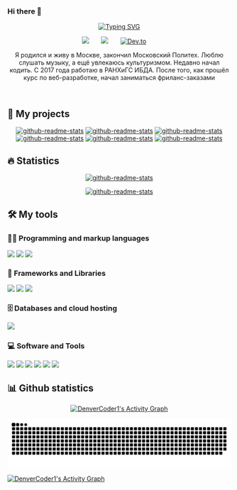 ### Hi there 👋


<p align="center">
  <a href="https://git.io/typing-svg"><img src="https://readme-typing-svg.demolab.com?font=Fira+Code&duration=3000&color=C542DF&width=270&lines=+Welcome+to+my+GitHub;Frontend+developer" alt="Typing SVG" /></a>
</p>

<p align="center">
  <a href="https://hh.ru/resume/80424659ff021b134c0039ed1f34327a486673)"><img width="32px" src="./src/images/hh.png"/></a>
  &#8287;&#8287;&#8287;&#8287;&#8287;
  <a href="https://vk.com/id360041060" alt="Dev Pro Tips Discussion & Support Server"><img width="32px" src="./src/images/vk.png"/></a>
  &#8287;&#8287;&#8287;&#8287;&#8287;
  <a href="https://web.telegram.org/?legacy=1#/im?p=@MikhailKopchenov"><img width="32px" alt="Dev.to" title="DenverCoder1 Dev.to" src="./src/images/tg.png"></a>
  &#8287;&#8287;&#8287;&#8287;&#8287;
</p>
<p align="center" width="100px">
Я родился и живу в Москве,
              закончил Московский Политех. Люблю слушать музыку, а ещё увлекаюсь культуризмом.
              Недавно начал кодить. С 2017 года работаю в РАНХиГС ИБДА.
              После того, как прошёл курс  по веб-разработке,
              начал заниматься фриланс-заказами
</p>
<br/>

## 📕 My projects

<p align="center">
  <a href="https://github.com/michaelkopchenov/movies-explorer-frontend"><img src="https://github-readme-stats.vercel.app/api/pin/?username=michaelkopchenov&repo=movies-explorer-frontend&show_icons=true&theme=material-palenight&border_radius=25" alt="github-readme-stats"></a>
  <a href="https://github.com/michaelkopchenov/movies-explorer-api"><img src="https://github-readme-stats.vercel.app/api/pin/?username=michaelkopchenov&repo=movies-explorer-api&show_icons=true&theme=material-palenight&border_radius=25" alt="github-readme-stats"></a>
  <a href="https://github.com/MichaelKopchenov/fast-digital-decision"><img src="https://github-readme-stats.vercel.app/api/pin/?username=michaelkopchenov&repo=fast-digital-decision&show_icons=true&theme=material-palenight&border_radius=25" alt="github-readme-stats"></a>
  <a href="https://github.com/MichaelKopchenov/react-mesto-api-full-gha"><img src="https://github-readme-stats.vercel.app/api/pin/?username=michaelkopchenov&repo=react-mesto-api-full-gha&show_icons=true&theme=material-palenight&border_radius=25" alt="github-readme-stats"></a>
  <a href="https://github.com/michaelkopchenov/russian-travel"><img src="https://github-readme-stats.vercel.app/api/pin/?username=michaelkopchenov&repo=russian-travel&show_icons=true&theme=material-palenight&border_radius=25" alt="github-readme-stats"></a>
  <a href="https://github.com/michaelkopchenov/how-to-learn"><img src="https://github-readme-stats.vercel.app/api/pin/?username=michaelkopchenov&repo=how-to-learn&show_icons=true&theme=material-palenight&border_radius=25" alt="github-readme-stats"></a>
</p>

## 🔥 Statistics

<p align="center">
  <a href="https://github.com/anuraghazra/github-readme-stats"><img src="https://github-readme-stats.vercel.app/api?username=michaelkopchenov&theme=cobalt" alt="github-readme-stats"></a>
  
</p>
<p align="center">
<a href="https://github.com/anuraghazra/github-readme-stats"><img src="https://github-readme-stats.vercel.app/api/top-langs/?username=michaelkopchenov&layout=compact&theme=shades-of-purple" alt="github-readme-stats"></a>
</p>

## 🛠️ My tools

### 👨‍💻 Programming and markup languages

<p>
    <img src="https://cdn.jsdelivr.net/gh/devicons/devicon/icons/css3/css3-original-wordmark.svg"  width="40"/>
    <img src="https://cdn.jsdelivr.net/gh/devicons/devicon/icons/html5/html5-original-wordmark.svg"  width="40"/>
    <img src="https://cdn.jsdelivr.net/gh/devicons/devicon/icons/javascript/javascript-original.svg"  width="40"/>
</p>

### 🧰 Frameworks and Libraries

<p>
    <img src="https://cdn.jsdelivr.net/gh/devicons/devicon/icons/react/react-original-wordmark.svg"  width="40"/>
    <img src="https://cdn.jsdelivr.net/gh/devicons/devicon/icons/express/express-original.svg"  width="40"/>
    <img src="https://cdn.jsdelivr.net/gh/devicons/devicon/icons/nodejs/nodejs-original.svg"  width="40"/>
</p>

### 🗄️ Databases and cloud hosting

<p>
    <img src="https://cdn.jsdelivr.net/gh/devicons/devicon/icons/mongodb/mongodb-original-wordmark.svg" width="40"/>
</p>

### 💻 Software and Tools

<p>
    <img src="https://cdn.jsdelivr.net/gh/devicons/devicon/icons/google/google-original.svg" width="40"/>
    <img src="https://cdn.jsdelivr.net/gh/devicons/devicon/icons/git/git-original.svg" width="40"/>
    <img src="https://cdn.jsdelivr.net/gh/devicons/devicon/icons/github/github-original-wordmark.svg" width="40"/>
    <img src="https://www.svgrepo.com/show/354202/postman-icon.svg" width="40"/>
    <img src="https://www.svgrepo.com/show/354388/stackoverflow.svg" width="60"/>
    <img src="https://cdn.jsdelivr.net/gh/devicons/devicon/icons/vscode/vscode-original.svg" width="40"/>
</p>

## 📊 Github statistics
<p align="center">
  <a href="https://github.com/ashutosh00710/github-readme-activity-graph"><img alt="DenverCoder1's Activity Graph" src="https://github-readme-streak-stats.herokuapp.com/?user=michaelkopchenov&theme=react" /></a>
</p>
<p align="center">
<img alt="DenverCoder1's Activity Graph" src="https://github.com/Platane/snk/raw/output/github-contribution-grid-snake.svg"/>
</p>
<a href="https://github.com/ashutosh00710/github-readme-activity-graph"><img alt="DenverCoder1's Activity Graph" src="https://denvercoder1-activity-graph.herokuapp.com/graph/?username=michaelkopchenov&bg_color=1F222E&color=F8D866&line=F85D7F&point=FFFFFF&hide_border=true" /></a>
